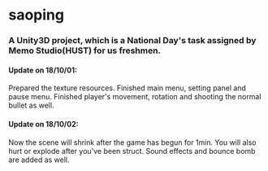 # saoping
### A Unity3D project, which is a National Day's task assigned by Memo Studio(HUST) for us freshmen.
#### Update on 18/10/01:
Prepared the texture resources. Finished main menu, setting panel and pause menu. Finished player's movement, rotation and shooting the normal bullet as well.

#### Update on 18/10/02:
Now the scene will shrink after the game has begun for 1min. You will also hurt or explode after you've been struct. Sound effects and bounce bomb are added as well.
